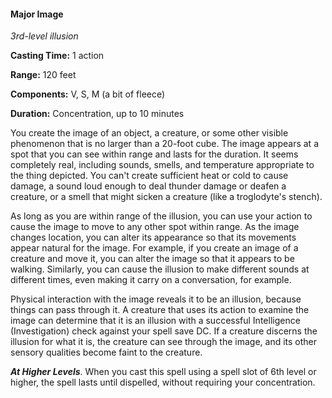 #### Major Image

*3rd-level illusion*

**Casting Time:** 1 action

**Range:** 120 feet

**Components:** V, S, M (a bit of fleece)

**Duration:** Concentration, up to 10 minutes

You create the image of an object, a creature, or some other visible phenomenon that is no larger than a 20-foot cube. The image appears at a spot that you can see within range and lasts for the duration. It seems completely real, including sounds, smells, and temperature appropriate to the thing depicted. You can't create sufficient heat or cold to cause damage, a sound loud enough to deal thunder damage or deafen a creature, or a smell that might sicken a creature (like a troglodyte's stench).

As long as you are within range of the illusion, you can use your action to cause the image to move to any other spot within range. As the image changes location, you can alter its appearance so that its movements appear natural for the image. For example, if you create an image of a creature and move it, you can alter the image so that it appears to be walking. Similarly, you can cause the illusion to make different sounds at different times, even making it carry on a conversation, for example.

Physical interaction with the image reveals it to be an illusion, because things can pass through it. A creature that uses its action to examine the image can determine that it is an illusion with a successful Intelligence (Investigation) check against your spell save DC. If a creature discerns the illusion for what it is, the creature can see through the image, and its other sensory qualities become faint to the creature.

***At Higher Levels***. When you cast this spell using a spell slot of 6th level or higher, the spell lasts until dispelled, without requiring your concentration.
